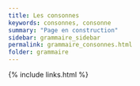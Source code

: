 ```yaml
---
title: Les consonnes
keywords: consonnes, consonne
summary: "Page en construction"
sidebar: grammaire_sidebar
permalink: grammaire_consonnes.html
folder: grammaire
---
```



{% include links.html %}
